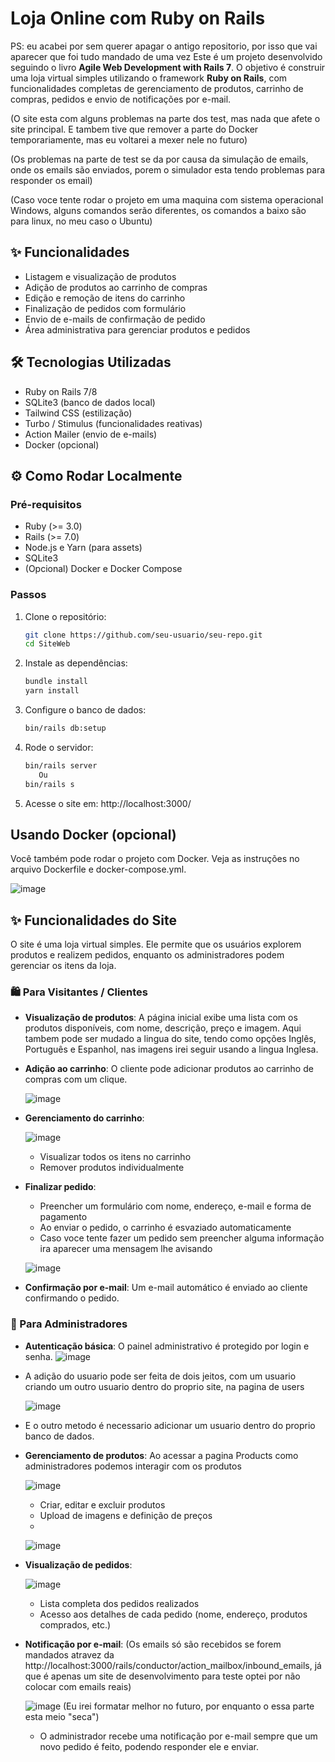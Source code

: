 # Loja Online com Ruby on Rails
PS: eu acabei por sem querer apagar o antigo repositorio, por isso que vai aparecer que foi tudo mandado de uma vez
Este é um projeto desenvolvido seguindo o livro **Agile Web Development with Rails 7**. O objetivo é construir uma loja virtual simples utilizando o framework **Ruby on Rails**, com funcionalidades completas de gerenciamento de produtos, carrinho de compras, pedidos e envio de notificações por e-mail.

(O site esta com alguns problemas na parte dos test, mas nada que afete o site principal. E tambem tive que remover a parte do Docker temporariamente, mas eu voltarei a mexer nele no futuro)

(Os problemas na parte de test se da por causa da simulação de emails, onde os emails são enviados, porem o simulador esta tendo problemas para responder os email)

(Caso voce tente rodar o projeto em uma maquina com sistema operacional Windows, alguns comandos serão diferentes, os comandos a baixo são para linux, no meu caso o Ubuntu)

## ✨ Funcionalidades

- Listagem e visualização de produtos
- Adição de produtos ao carrinho de compras
- Edição e remoção de itens do carrinho
- Finalização de pedidos com formulário
- Envio de e-mails de confirmação de pedido
- Área administrativa para gerenciar produtos e pedidos

## 🛠️ Tecnologias Utilizadas

- Ruby on Rails 7/8
- SQLite3 (banco de dados local)
- Tailwind CSS (estilização)
- Turbo / Stimulus (funcionalidades reativas)
- Action Mailer (envio de e-mails)
- Docker (opcional)

## ⚙️ Como Rodar Localmente

### Pré-requisitos

- Ruby (>= 3.0)
- Rails (>= 7.0)
- Node.js e Yarn (para assets)
- SQLite3
- (Opcional) Docker e Docker Compose

### Passos

1. Clone o repositório:
   ```bash
   git clone https://github.com/seu-usuario/seu-repo.git
   cd SiteWeb

2. Instale as dependências:
   ```bash
   bundle install
   yarn install

3. Configure o banco de dados:
   ```bash
   bin/rails db:setup

4. Rode o servidor:
   ```bash
   bin/rails server
      Ou
   bin/rails s

5. Acesse o site em: http://localhost:3000/

## Usando Docker (opcional)
Você também pode rodar o projeto com Docker. Veja as instruções no arquivo Dockerfile e docker-compose.yml.

  ![image](https://github.com/user-attachments/assets/9300bbf5-a0ef-403b-938e-b63014634f34)

## ✨ Funcionalidades do Site

O site é uma loja virtual simples. Ele permite que os usuários explorem produtos e realizem pedidos, enquanto os administradores podem gerenciar os itens da loja.

### 🛍️ Para Visitantes / Clientes

- **Visualização de produtos**: A página inicial exibe uma lista com os produtos disponíveis, com nome, descrição, preço e imagem. Aqui tambem pode ser mudado a lingua do site, tendo como opções Inglês, Português e Espanhol, nas imagens irei seguir usando a lingua Inglesa.
- **Adição ao carrinho**: O cliente pode adicionar produtos ao carrinho de compras com um clique.

  ![image](https://github.com/user-attachments/assets/4ec14a84-4630-4556-aa25-d16111f644bd)

- **Gerenciamento do carrinho**:

  ![image](https://github.com/user-attachments/assets/3a3933f8-34ba-41da-a8de-de676144fbbe)

  - Visualizar todos os itens no carrinho
  - Remover produtos individualmente
    
- **Finalizar pedido**:
  - Preencher um formulário com nome, endereço, e-mail e forma de pagamento
  - Ao enviar o pedido, o carrinho é esvaziado automaticamente
  - Caso voce tente fazer um pedido sem preencher alguma informação ira aparecer uma mensagem lhe avisando
    
  ![image](https://github.com/user-attachments/assets/62579609-10ed-438e-bc08-e81a1dcdf82d)

- **Confirmação por e-mail**: Um e-mail automático é enviado ao cliente confirmando o pedido.

### 🔐 Para Administradores

- **Autenticação básica**: O painel administrativo é protegido por login e senha.
  ![image](https://github.com/user-attachments/assets/d559e694-3bf9-464e-bfaa-7a9fa981e259)

- A adição do usuario pode ser feita de dois jeitos, com um usuario criando um outro usuario dentro do proprio site, na pagina de users
  
  ![image](https://github.com/user-attachments/assets/cd16f76b-1ede-48ce-8133-5316fc21093d)

- E o outro metodo é necessario adicionar um usuario dentro do proprio banco de dados.

- **Gerenciamento de produtos**:
  Ao acessar a pagina Products como administradores podemos interagir com os produtos

  ![image](https://github.com/user-attachments/assets/a634c4ad-0876-433d-9ac9-7a5de1131b46)

  - Criar, editar e excluir produtos
  - Upload de imagens e definição de preços
  - 
  ![image](https://github.com/user-attachments/assets/ff86b925-c480-4106-88ce-4ced8de03cee)
    
- **Visualização de pedidos**:
  
  ![image](https://github.com/user-attachments/assets/75266696-8516-4659-b74d-28b97bc37da0)

  - Lista completa dos pedidos realizados
  - Acesso aos detalhes de cada pedido (nome, endereço, produtos comprados, etc.)
    
- **Notificação por e-mail**:
  (Os emails só são recebidos se forem mandados atravez da http://localhost:3000/rails/conductor/action_mailbox/inbound_emails, já que é apenas um site de desenvolvimento para teste optei por não colocar com emails reais)
  
  ![image](https://github.com/user-attachments/assets/6be5cc16-d25b-4442-92f5-fcd30adbca59)
  (Eu irei formatar melhor no futuro, por enquanto o essa parte esta meio "seca")

  - O administrador recebe uma notificação por e-mail sempre que um novo pedido é feito, podendo responder ele e enviar.




